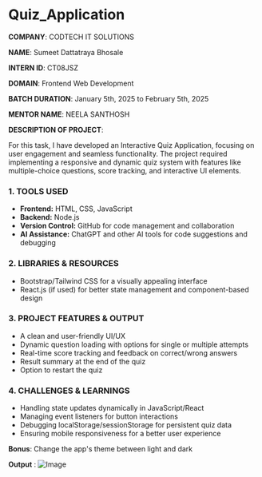 # Quiz_Application

**COMPANY**: CODTECH IT SOLUTIONS

**NAME**: Sumeet Dattatraya Bhosale

**INTERN ID**: CT08JSZ

**DOMAIN**: Frontend Web Development

**BATCH DURATION**: January 5th, 2025 to February 5th, 2025

**MENTOR NAME**: NEELA SANTHOSH

**DESCRIPTION OF PROJECT**:

For this task, I have developed an Interactive Quiz Application, focusing on user engagement and seamless functionality. The project required implementing a responsive and dynamic quiz system with features like multiple-choice questions, score tracking, and interactive UI elements.

### 1. TOOLS USED
- **Frontend:** HTML, CSS, JavaScript
- **Backend:** Node.js
- **Version Control:** GitHub for code management and collaboration
- **AI Assistance:** ChatGPT and other AI tools for code suggestions and debugging

### 2. LIBRARIES & RESOURCES
- Bootstrap/Tailwind CSS for a visually appealing interface
- React.js (if used) for better state management and component-based design

### 3. PROJECT FEATURES & OUTPUT
- A clean and user-friendly UI/UX
- Dynamic question loading with options for single or multiple attempts
- Real-time score tracking and feedback on correct/wrong answers
- Result summary at the end of the quiz
- Option to restart the quiz

### 4. CHALLENGES & LEARNINGS
- Handling state updates dynamically in JavaScript/React
- Managing event listeners for button interactions
- Debugging localStorage/sessionStorage for persistent quiz data
- Ensuring mobile responsiveness for a better user experience

**Bonus**: Change the app's theme between light and dark

**Output** : ![Image](https://github.com/user-attachments/assets/e9961683-7cfc-478a-bb62-126d23f84653)
